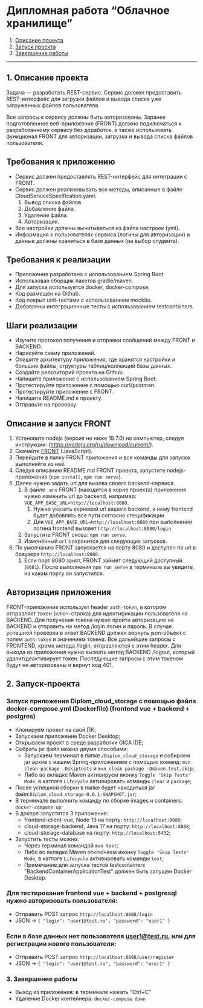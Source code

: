 # **Дипломная работа “Облачное хранилище”**  
1. [Описание проекта](#1-описание-проекта)
2. [Запуск проекта](#2-запуск-проекта)
3. [Завершение работы](#3-завершение-работы)
---

## 1. Описание проекта

Задача — разработать REST-сервис. Сервис должен предоставить REST-интерфейс для загрузки файлов и вывода списка уже загруженных файлов пользователя. 

Все запросы к сервису должны быть авторизованы. Заранее подготовленное веб-приложение (FRONT) должно подключаться к разработанному сервису без доработок, 
а также использовать функционал FRONT для авторизации, загрузки и вывода списка файлов пользователя.

## Требования к приложению

- Сервис должен предоставлять REST-интерфейс для интеграции с FRONT.
- Сервис должен реализовывать все методы, описанные в файле CloudServiceSpecification.yaml:
  1. Вывод списка файлов.
  2. Добавление файла.
  3. Удаление файла.
  4. Авторизация.
- Все настройки должны вычитываться из файла настроек (yml).
- Информация о пользователях сервиса (логины для авторизации) и данные должны храниться в базе данных (на выбор студента).

## Требования к реализации

- Приложение разработано с использованием Spring Boot.
- Использован сборщик пакетов gradle/maven.
- Для запуска используется docker, docker-compose.
- Код размещён на Github.
- Код покрыт unit-тестами с использованием mockito.
- Добавлены интеграционные тесты с использованием testcontainers.

## Шаги реализации

- Изучите протокол получения и отправки сообщений между FRONT и BACKEND.
- Нарисуйте схему приложений.
- Опишите архитектуру приложения, где хранятся настройки и большие файлы, структуры таблиц/коллекций базы данных.
- Создайте репозиторий проекта на Github.
- Напишите приложение с использованием Spring Boot.
- Протестируйте приложение с помощью curl/postman.
- Протестируйте приложение с FRONT.
- Напишите README.md к проекту.
- Отправьте на проверку.

## Описание и запуск FRONT

1. Установите nodejs (версия не ниже 19.7.0) на компьютер, следуя инструкции: (https://nodejs.org/ru/download/current/).
2. Скачайте [FRONT](https://github.com/netology-code/jd-homeworks/tree/master/diploma/netology-diplom-frontend) (JavaScript).
3. Перейдите в папку FRONT приложения и все команды для запуска выполняйте из неё.
4. Следуя описанию README.md FRONT проекта, запустите nodejs-приложение (`npm install`, `npm run serve`).
5. Далее нужно задать url для вызова своего backend-сервиса.
    1. В файле `.env` FRONT (находится в корне проекта) приложения нужно изменить url до backend, например: `VUE_APP_BASE_URL=http://localhost:8080`. 
       1. Нужно указать корневой url вашего backend, к нему frontend будет добавлять все пути согласно спецификации
       2. Для `VUE_APP_BASE_URL=http://localhost:8080` при выполнении логина frontend вызовет `http://localhost:8080/login`
    2. Запустите FRONT снова: `npm run serve`.
    3. Изменённый `url` сохранится для следующих запусков.
6. По умолчанию FRONT запускается на порту 8080 и доступен по url в браузере `http://localhost:8080`. 
   1. Если порт 8080 занят, FRONT займёт следующий доступный (`8081`). После выполнения `npm run serve` в терминале вы увидите, на каком порту он запустился. 

## Авторизация приложения

FRONT-приложение использует header `auth-token`, в котором отправляет токен (ключ-строка) для идентификации пользователя на BACKEND.
Для получения токена нужно пройти авторизацию на BACKEND и отправить на метод /login логин и пароль. В случае успешной проверки в ответ BACKEND должен вернуть json-объект
с полем `auth-token` и значением токена. Все дальейшие запросы с FRONTEND, кроме метода /login, отправляются с этим header.
Для выхода из приложения нужно вызвать метод BACKEND /logout, который удалит/деактивирует токен. Последующие запросы с этим токеном будут не авторизованы и вернут код 401.

## 2. Запуск-проекта
### Запуск приложения Diplom_cloud_storage с помощью файла docker-compose.yml (Dockerfile) (frontend vue + backend + postgres)
- Клонируем проект на свой ПК;
- Запускаем приложение Docker Desktop;
- Открываем проект в среде разработки GIGA IDE;
- Собрать jar файл можно двумя способами:
  - Запускаем терминал в папке  `/Diplom_cloud_storage` и собираем jar архив с нашим Spring-приложением с помощью команд:
```mvn clean package -Dskiptests``` и ```mvn clean package -Dmaven.test.skip```;
  - Либо во вкладке Maven активируем иконку `Toggle 'Skip Tests' Mode`, в катлоге `Lifecycle` активировать команды `clear` и `package`;
- После успешной сборки в папке будет находиться jar файл:`Diplom_cloud_storage-0.0.1-SNAPSHOT.jar`;
- В терминале выполнить команду по сборке images и containers: ```docker-compose up```;
- В докере запустятся 3 приложения:
  - frontend-client-vue, Node 19 на порту: ```http://localhost:8080```;
  - cloud-storage-backend, Java 17 на порту: ```http://localhost:8888```;
  - cloud-storage-database на порту: ```http://localhost:5432```;
- Запустить тесты можно:
  - Через терминал командой `mvn test`;
  - Либо во вкладке Maven отключаем иконку `Toggle 'Skip Tests' Mode`, в катлоге `Lifecycle` активировать команды `test`;
  - Примечание:для запуска тестов testcontainers "BackendContainerApplicationTest" должен быть запущен Docker Desktop.

### Для тестирования frontend vue + backend + postgresql нужно авторизовать пользователя:
 - Отправить POST запрос `http://localhost:8888/login`
 - JSON -> `{
"login": "user1@test.ru",
"password": "user1"
}` 

### Если в базе данных нет пользователя user1@test.ru, или для регистрации нового пользователя: 
- Отправить POST запрос `http://localhost:8888/user/register`
- JSON -> `{
  "login": "user1@test.ru",
  "password": "user1"
  }`  

### 3. Завершение работы
- Выход из приложения: в терминале нажать "Ctrl+C"
- Удаление Docker контейнера: ```docker-compose down```